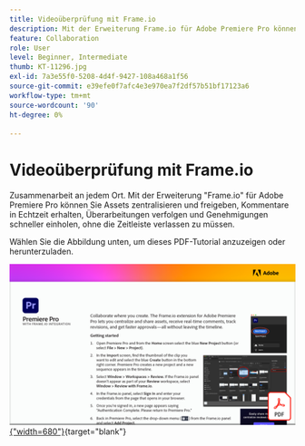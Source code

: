 ```yaml
---
title: Videoüberprüfung mit Frame.io
description: Mit der Erweiterung Frame.io für Adobe Premiere Pro können Sie Assets zentralisieren und freigeben, Kommentare in Echtzeit erhalten, Überarbeitungen verfolgen und schnellere Genehmigungen erhalten - alles, ohne das Schnittfenster verlassen zu müssen
feature: Collaboration
role: User
level: Beginner, Intermediate
thumb: KT-11296.jpg
exl-id: 7a3e55f0-5208-4d4f-9427-108a468a1f56
source-git-commit: e39efe0f7afc4e3e970ea7f2df57b51bf17123a6
workflow-type: tm+mt
source-wordcount: '90'
ht-degree: 0%

---
```


# Videoüberprüfung mit Frame.io

Zusammenarbeit an jedem Ort. Mit der Erweiterung &quot;Frame.io&quot; für Adobe Premiere Pro können Sie Assets zentralisieren und freigeben, Kommentare in Echtzeit erhalten, Überarbeitungen verfolgen und Genehmigungen schneller einholen, ohne die Zeitleiste verlassen zu müssen.

Wählen Sie die Abbildung unten, um dieses PDF-Tutorial anzuzeigen oder herunterzuladen.

[![Bild der ersten Seite des Tutorials](assets/Videoreviewwithframe.png){&quot;width=680&quot;}](assets/Video-review-with-Frame.io.pdf){target="blank"}
